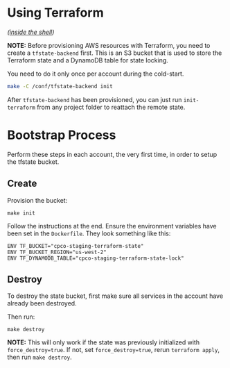 # Using Terraform

_([inside the shell](#run-the-shell))_

**NOTE:** Before provisioning AWS resources with Terraform, you need to create a `tfstate-backend` first. This is an S3 bucket that is used to store the Terraform state and a DynamoDB table for state locking.

You need to do it only once per account during the cold-start.

```bash
make -C /conf/tfstate-backend init
```

After `tfstate-backend` has been provisioned, you can just run `init-terraform` from any project folder to reattach the remote state.

# Bootstrap Process

Perform these steps in each account, the very first time, in order to setup the tfstate bucket. 

## Create

Provision the bucket:
```
make init
```

Follow the instructions at the end. Ensure the environment variables have been set in the `Dockerfile`.
They look something like this:
```
ENV TF_BUCKET="cpco-staging-terraform-state"
ENV TF_BUCKET_REGION="us-west-2"
ENV TF_DYNAMODB_TABLE="cpco-staging-terraform-state-lock"
```

## Destroy

To destroy the state bucket, first make sure all services in the account have already been destroyed. 

Then run:
```
make destroy
```

**NOTE:** This will only work if the state was previously initialized with `force_destroy=true`. If not, set `force_destroy=true`, rerun `terraform apply`, then run `make destroy`.
